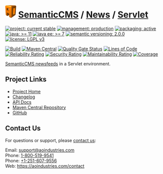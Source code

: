 # [<img src="ao-logo.png" alt="AO Logo" width="35" height="40">](https://github.com/ao-apps) [SemanticCMS](https://github.com/ao-apps/semanticcms) / [News](https://github.com/ao-apps/semanticcms-news) / [Servlet](https://github.com/ao-apps/semanticcms-news-servlet)

[![project: current stable](https://semanticcms.com/ao-badges/project-current-stable.svg)](https://aoindustries.com/life-cycle#project-current-stable)
[![management: production](https://semanticcms.com/ao-badges/management-production.svg)](https://aoindustries.com/life-cycle#management-production)
[![packaging: active](https://semanticcms.com/ao-badges/packaging-active.svg)](https://aoindustries.com/life-cycle#packaging-active)  
[![java: &gt;= 11](https://semanticcms.com/ao-badges/java-11.svg)](https://docs.oracle.com/en/java/javase/11/)
[![java ee: &gt;= 7](https://semanticcms.com/ao-badges/javaee-7.svg)](https://docs.oracle.com/javaee/7/)
[![semantic versioning: 2.0.0](https://semanticcms.com/ao-badges/semver-2.0.0.svg)](https://semver.org/spec/v2.0.0.html)
[![license: LGPL v3](https://semanticcms.com/ao-badges/license-lgpl-3.0.svg)](https://www.gnu.org/licenses/lgpl-3.0)

[![Build](https://github.com/ao-apps/semanticcms-news-servlet/workflows/Build/badge.svg?branch=1.x)](https://github.com/ao-apps/semanticcms-news-servlet/actions?query=workflow%3ABuild)
[![Maven Central](https://maven-badges.herokuapp.com/maven-central/com.semanticcms/semanticcms-news-servlet/badge.svg)](https://maven-badges.herokuapp.com/maven-central/com.semanticcms/semanticcms-news-servlet)
[![Quality Gate Status](https://sonarcloud.io/api/project_badges/measure?branch=1.x&project=com.semanticcms%3Asemanticcms-news-servlet&metric=alert_status)](https://sonarcloud.io/dashboard?branch=1.x&id=com.semanticcms%3Asemanticcms-news-servlet)
[![Lines of Code](https://sonarcloud.io/api/project_badges/measure?branch=1.x&project=com.semanticcms%3Asemanticcms-news-servlet&metric=ncloc)](https://sonarcloud.io/component_measures?branch=1.x&id=com.semanticcms%3Asemanticcms-news-servlet&metric=ncloc)  
[![Reliability Rating](https://sonarcloud.io/api/project_badges/measure?branch=1.x&project=com.semanticcms%3Asemanticcms-news-servlet&metric=reliability_rating)](https://sonarcloud.io/component_measures?branch=1.x&id=com.semanticcms%3Asemanticcms-news-servlet&metric=Reliability)
[![Security Rating](https://sonarcloud.io/api/project_badges/measure?branch=1.x&project=com.semanticcms%3Asemanticcms-news-servlet&metric=security_rating)](https://sonarcloud.io/component_measures?branch=1.x&id=com.semanticcms%3Asemanticcms-news-servlet&metric=Security)
[![Maintainability Rating](https://sonarcloud.io/api/project_badges/measure?branch=1.x&project=com.semanticcms%3Asemanticcms-news-servlet&metric=sqale_rating)](https://sonarcloud.io/component_measures?branch=1.x&id=com.semanticcms%3Asemanticcms-news-servlet&metric=Maintainability)
[![Coverage](https://sonarcloud.io/api/project_badges/measure?branch=1.x&project=com.semanticcms%3Asemanticcms-news-servlet&metric=coverage)](https://sonarcloud.io/component_measures?branch=1.x&id=com.semanticcms%3Asemanticcms-news-servlet&metric=Coverage)

[SemanticCMS newsfeeds](https://github.com/ao-apps/semanticcms-news) in a Servlet environment.

## Project Links
* [Project Home](https://semanticcms.com/news/servlet/)
* [Changelog](https://semanticcms.com/news/servlet/changelog)
* [API Docs](https://semanticcms.com/news/servlet/apidocs/)
* [Maven Central Repository](https://central.sonatype.com/artifact/com.semanticcms/semanticcms-news-servlet)
* [GitHub](https://github.com/ao-apps/semanticcms-news-servlet)

## Contact Us
For questions or support, please [contact us](https://aoindustries.com/contact):

Email: [support@aoindustries.com](mailto:support@aoindustries.com)  
Phone: [1-800-519-9541](tel:1-800-519-9541)  
Phone: [+1-251-607-9556](tel:+1-251-607-9556)  
Web: https://aoindustries.com/contact
